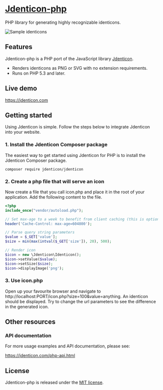 # [Jdenticon-php](https://jdenticon.com)
PHP library for generating highly recognizable identicons.

![Sample identicons](https://jdenticon.com/hosted/github-samples.png)

## Features
Jdenticon-php is a PHP port of the JavaScript library [Jdenticon](https://github.com/dmester/jdenticon).

* Renders identicons as PNG or SVG with no extension requirements.
* Runs on PHP 5.3 and later.

## Live demo
https://jdenticon.com

## Getting started
Using Jdenticon is simple. Follow the steps below to integrate Jdenticon into your website.

### 1. Install the Jdenticon Composer package
The easiest way to get started using Jdenticon for PHP is to install the Jdenticon Composer package.

```
composer require jdenticon/jdenticon
```

### 2. Create a php file that will serve an icon
Now create a file that you call icon.php and place it in the root of your application. Add the following content to the file.

```PHP
<?php
include_once("vendor/autoload.php");

// Set max-age to a week to benefit from client caching (this is optional)
header('Cache-Control: max-age=604800');

// Parse query string parameters
$value = $_GET['value'];
$size = min(max(intval($_GET['size']), 20), 500);

// Render icon
$icon = new \Jdenticon\Identicon();
$icon->setValue($value);
$icon->setSize($size);
$icon->displayImage('png');
```

### 3. Use icon.php
Open up your favourite browser and navigate to http://localhost:PORT/icon.php?size=100&value=anything. 
An identicon should be displayed. Try to change the url parameters to see the difference in the generated icon.

## Other resources
### API documentation
For more usage examples and API documentation, please see:

https://jdenticon.com/php-api.html

## License
Jdenticon-php is released under the [MIT license](https://github.com/dmester/jdenticon-php/blob/master/LICENSE).

